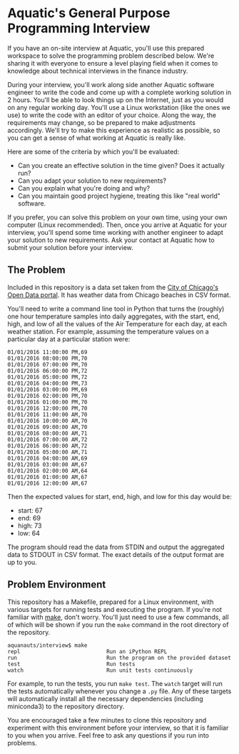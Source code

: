 # Aquatic's General Purpose Programming Interview

If you have an on-site interview at Aquatic, you'll use this prepared workspace to solve the programming problem described below. We're sharing it with everyone to ensure a level playing field when it comes to knowledge about technical interviews in the finance industry.

During your interview, you'll work along side another Aquatic software engineer to write the code and come up with a complete working solution in 2 hours. You'll be able to look things up on the Internet, just as you would on any regular working day. You'll use a Linux workstation (like the ones we use) to write the code with an editor of your choice. Along the way, the requirements may change, so be prepared to make adjustments accordingly. We'll try to make this experience as realistic as possible, so you can get a sense of what working at Aquatic is really like.

Here are some of the criteria by which you'll be evaluated:

  * Can you create an effective solution in the time given? Does it actually run?
  * Can you adapt your solution to new requirements?
  * Can you explain what you're doing and why?
  * Can you maintain good project hygiene, treating this like "real world" software.

If you prefer, you can solve this problem on your own time, using your own computer (Linux recommended). Then, once you arrive at Aquatic for your interview, you'll spend some time working with another engineer to adapt your solution to new requirements. Ask your contact at Aquatic how to submit your solution before your interview. 

## The Problem

Included in this repository is a data set taken from the [City of Chicago's Open Data portal](https://data.cityofchicago.org/). It has weather data from Chicago beaches in CSV format.

You'll need to write a command line tool in Python that turns the (roughly) one hour temperature samples into daily aggregates, with the start, end, high, and low of all the values of the Air Temperature for each day, at each weather station. For example, assuming the temperature values on a particular day at a particular station were:

```
01/01/2016 11:00:00 PM,69
01/01/2016 08:00:00 PM,70
01/01/2016 07:00:00 PM,70
01/01/2016 06:00:00 PM,72
01/01/2016 05:00:00 PM,72
01/01/2016 04:00:00 PM,73
01/01/2016 03:00:00 PM,69
01/01/2016 02:00:00 PM,70
01/01/2016 01:00:00 PM,70
01/01/2016 12:00:00 PM,70
01/01/2016 11:00:00 AM,70
01/01/2016 10:00:00 AM,70
01/01/2016 09:00:00 AM,70
01/01/2016 08:00:00 AM,71
01/01/2016 07:00:00 AM,72
01/01/2016 06:00:00 AM,72
01/01/2016 05:00:00 AM,71
01/01/2016 04:00:00 AM,69
01/01/2016 03:00:00 AM,67
01/01/2016 02:00:00 AM,64
01/01/2016 01:00:00 AM,67
01/01/2016 12:00:00 AM,67
```

Then the expected values for start, end, high, and low for this day would be:

* start: 67
* end: 69
* high: 73
* low: 64

The program should read the data from STDIN and output the aggregated data to STDOUT in CSV format. The exact details of the output format are up to you.

## Problem Environment

This repository has a Makefile, prepared for a Linux environment, with various targets for running tests and executing the program. If you're not familiar with [make](http://matt.might.net/articles/intro-to-make/), don't worry. You'll just need to use a few commands, all of which will be shown if you run the `make` command in the root directory of the repository.

```
aquanauts/interview$ make
repl                           Run an iPython REPL
run                            Run the program on the provided dataset
test                           Run tests
watch                          Run unit tests continuously
```

For example, to run the tests, you run `make test`. The `watch` target will run the tests automatically whenever you change a `.py` file. Any of these targets will automatically install all the necessary dependencies (including miniconda3) to the repository directory.

You are encouraged take a few minutes to clone this repository and experiment with this environment before your interview, so that it is familiar to you when you arrive. Feel free to ask any questions if you run into problems.
